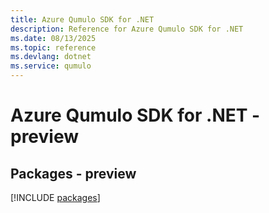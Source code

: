 ```yaml
---
title: Azure Qumulo SDK for .NET
description: Reference for Azure Qumulo SDK for .NET
ms.date: 08/13/2025
ms.topic: reference
ms.devlang: dotnet
ms.service: qumulo
---
```

# Azure Qumulo SDK for .NET - preview
## Packages - preview
[!INCLUDE [packages](qumulo-index.md)]